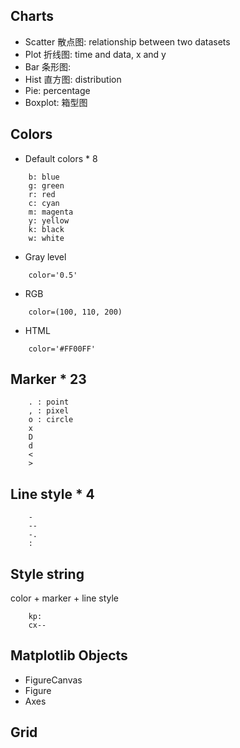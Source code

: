 ## Charts
- Scatter 散点图: relationship between two datasets
- Plot 折线图: time and data, x and y
- Bar 条形图: 
- Hist 直方图: distribution
- Pie: percentage
- Boxplot: 箱型图


## Colors
- Default colors * 8
```
    b: blue
    g: green
    r: red
    c: cyan
    m: magenta
    y: yellow
    k: black
    w: white
```
- Gray level
```
    color='0.5'
```
- RGB
```
    color=(100, 110, 200)
```
- HTML
```
    color='#FF00FF'
```

## Marker * 23
```
    . : point
    , : pixel
    o : circle
    x
    D
    d
    <
    >
```
## Line style * 4
```
    -
    --
    -.
    :
```

## Style string
color + marker + line style
```
    kp:
    cx--
```

## Matplotlib Objects
- FigureCanvas
- Figure
- Axes


## Grid

